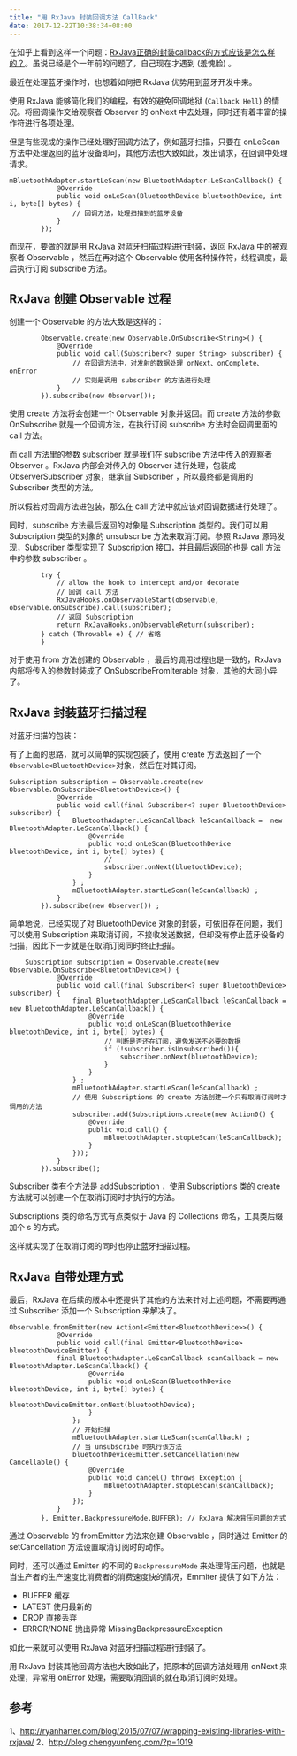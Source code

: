 ```yaml
---
title: "用 RxJava 封装回调方法 CallBack"
date: 2017-12-22T10:38:34+08:00
---
```




在知乎上看到这样一个问题：[RxJava正确的封装callback的方式应该是怎么样的？](https://www.zhihu.com/question/39492234)。虽说已经是个一年前的问题了，自己现在才遇到 (羞愧脸) 。

<!--more-->

最近在处理蓝牙操作时，也想着如何把 RxJava 优势用到蓝牙开发中来。

使用 RxJava 能够简化我们的编程，有效的避免回调地狱 (`Callback Hell`) 的情况。将回调操作交给观察者 Observer 的 onNext 中去处理，同时还有着丰富的操作符进行各项处理。

但是有些现成的操作已经处理好回调方法了，例如蓝牙扫描，只要在 onLeScan 方法中处理返回的蓝牙设备即可，其他方法也大致如此，发出请求，在回调中处理请求。

```
mBluetoothAdapter.startLeScan(new BluetoothAdapter.LeScanCallback() {
            @Override
            public void onLeScan(BluetoothDevice bluetoothDevice, int i, byte[] bytes) {
                // 回调方法，处理扫描到的蓝牙设备
            }
        });
```

而现在，要做的就是用 RxJava 对蓝牙扫描过程进行封装，返回 RxJava 中的被观察者 Observable ，然后在再对这个 Observable 使用各种操作符，线程调度，最后执行订阅 subscribe 方法。

## RxJava 创建 Observable 过程

创建一个 Observable 的方法大致是这样的：
```
		Observable.create(new Observable.OnSubscribe<String>() {
            @Override
            public void call(Subscriber<? super String> subscriber) {
                // 在回调方法中，对发射的数据处理 onNext、onComplete、 onError 
                // 实则是调用 subscriber 的方法进行处理
            }
        }).subscribe(new Observer());
```
使用 create 方法将会创建一个 Observable 对象并返回。而 create 方法的参数 OnSubscribe 就是一个回调方法，在执行订阅 subscribe 方法时会回调里面的 call 方法。

而 call 方法里的参数 subscriber 就是我们在 subscribe 方法中传入的观察者 Observer 。RxJava 内部会对传入的 Observer 进行处理，包装成 ObserverSubscriber 对象，继承自 Subscriber ，所以最终都是调用的 Subscriber 类型的方法。

所以假若对回调方法进包装，那么在 call 方法中就应该对回调数据进行处理了。

同时，subscribe 方法最后返回的对象是 Subscription 类型的。我们可以用  Subscription 类型的对象的 unsubscribe 方法来取消订阅。参照 RxJava 源码发现，Subscriber 类型实现了 Subscription 接口，并且最后返回的也是 call 方法中的参数 subscriber 。

```
        try {
            // allow the hook to intercept and/or decorate
            // 回调 call 方法
            RxJavaHooks.onObservableStart(observable, observable.onSubscribe).call(subscriber);
            // 返回 Subscription 
            return RxJavaHooks.onObservableReturn(subscriber);
        } catch (Throwable e) { // 省略
        }
```

对于使用 from 方法创建的 Observable ，最后的调用过程也是一致的，RxJava 内部将传入的参数封装成了 OnSubscribeFromIterable 对象，其他的大同小异了。

## RxJava 封装蓝牙扫描过程

对蓝牙扫描的包装：

有了上面的思路，就可以简单的实现包装了，使用 create 方法返回了一个 `Observable<BluetoothDevice>`对象，然后在对其订阅。

```
Subscription subscription = Observable.create(new Observable.OnSubscribe<BluetoothDevice>() {
            @Override
            public void call(final Subscriber<? super BluetoothDevice> subscriber) {
                BluetoothAdapter.LeScanCallback leScanCallback =  new BluetoothAdapter.LeScanCallback() {
                    @Override
                    public void onLeScan(BluetoothDevice bluetoothDevice, int i, byte[] bytes) {
                        //
                        subscriber.onNext(bluetoothDevice);
                    }
                } ;
                mBluetoothAdapter.startLeScan(leScanCallback) ;
            }
        }).subscribe(new Observer()) ;
```
简单地说，已经实现了对 BluetoothDevice 对象的封装，可依旧存在问题，我们可以使用 Subscription 来取消订阅，不接收发送数据，但却没有停止蓝牙设备的扫描，因此下一步就是在取消订阅同时终止扫描。

```
    Subscription subscription = Observable.create(new Observable.OnSubscribe<BluetoothDevice>() {
            @Override
            public void call(final Subscriber<? super BluetoothDevice> subscriber) {
                final BluetoothAdapter.LeScanCallback leScanCallback =  new BluetoothAdapter.LeScanCallback() {
                    @Override
                    public void onLeScan(BluetoothDevice bluetoothDevice, int i, byte[] bytes) {
                        // 判断是否还在订阅，避免发送不必要的数据
                        if (!subscriber.isUnsubscribed()){
                            subscriber.onNext(bluetoothDevice);
                        }
                    }
                } ;
                mBluetoothAdapter.startLeScan(leScanCallback) ;
                // 使用 Subscriptions 的 create 方法创建一个只有取消订阅时才调用的方法
                subscriber.add(Subscriptions.create(new Action0() {
                    @Override
                    public void call() {
                        mBluetoothAdapter.stopLeScan(leScanCallback);
                    }
                }));
            }
        }).subscribe();
```

Subscriber 类有个方法是 addSubscription ，使用 Subscriptions 类的 create 方法就可以创建一个在取消订阅时才执行的方法。

Subscriptions 类的命名方式有点类似于 Java 的 Collections 命名，工具类后缀加个 s 的方式。

这样就实现了在取消订阅的同时也停止蓝牙扫描过程。


## RxJava 自带处理方式

最后，RxJava 在后续的版本中还提供了其他的方法来针对上述问题，不需要再通过 Subscriber 添加一个 Subscription 来解决了。

```
Observable.fromEmitter(new Action1<Emitter<BluetoothDevice>>() {
            @Override
            public void call(final Emitter<BluetoothDevice> bluetoothDeviceEmitter) {
            final BluetoothAdapter.LeScanCallback scanCallback = new BluetoothAdapter.LeScanCallback() {
                    @Override
                    public void onLeScan(BluetoothDevice bluetoothDevice, int i, byte[] bytes) {
                        bluetoothDeviceEmitter.onNext(bluetoothDevice);
                    }
                };
                // 开始扫描
                mBluetoothAdapter.startLeScan(scanCallback) ;
                // 当 unsubscribe 时执行该方法
                bluetoothDeviceEmitter.setCancellation(new Cancellable() {
                    @Override
                    public void cancel() throws Exception {
                        mBluetoothAdapter.stopLeScan(scanCallback);
                    }
                });
            }
        }, Emitter.BackpressureMode.BUFFER); // RxJava 解决背压问题的方式
```

通过 Observable 的 fromEmitter 方法来创建 Observable ，同时通过 Emitter 的 setCancellation 方法设置取消订阅时的动作。

同时，还可以通过 Emitter 的不同的 `BackpressureMode` 来处理背压问题，也就是当生产者的生产速度比消费者的消费速度快的情况，Emmiter 提供了如下方法：

*	BUFFER               缓存
*	LATEST                使用最新的
*	DROP                   直接丢弃
*	ERROR/NONE      抛出异常 MissingBackpressureException 

如此一来就可以使用 RxJava 对蓝牙扫描过程进行封装了。

用 RxJava 封装其他回调方法也大致如此了，把原本的回调方法处理用 onNext 来处理，异常用 onError 处理，需要取消回调的就在取消订阅时处理。

## 参考
1、http://ryanharter.com/blog/2015/07/07/wrapping-existing-libraries-with-rxjava/
2、http://blog.chengyunfeng.com/?p=1019